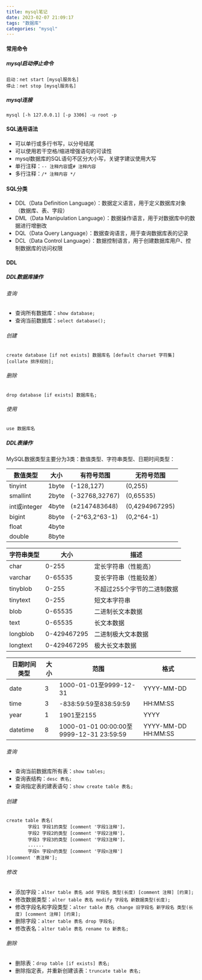 ```yaml
---
title: mysql笔记
date: 2023-02-07 21:09:17
tags: "数据库"
categories: "mysql"
---
```


#### 常用命令

##### mysql启动停止命令

```
启动：net start [mysql服务名]
停止：net stop [mysql服务名]
```

##### mysql连接

`mysql [-h 127.0.0.1] [-p 3306] -u root -p`

#### SQL通用语法

- 可以单行或多行书写，以分号结尾
- 可以使用若干空格/缩进增强语句的可读性
- mysql数据库的SQL语句不区分大小写，关键字建议使用大写
- 单行注释：`-- 注释内容`或`# 注释内容`
- 多行注释：`/* 注释内容 */`

#### SQL分类

- DDL（Data Definition Language）：数据定义语言，用于定义数据库对象（数据库、表、字段）
- DML（Data Manipulation Language）：数据操作语言，用于对数据库中的数据进行增删改
- DQL（Data Query Language）：数据查询语言，用于查询数据库表的记录
- DCL（Data Control Language）：数据控制语言，用于创建数据库用户、控制数据库的访问权限

#### DDL

##### DDL数据库操作

###### 查询

- 查询所有数据库：`show database;`
- 查询当前数据库：`select database();`

###### 创建

`create database [if not exists] 数据库名 [default charset 字符集] [collate 排序规则];`

###### 删除

`drop database [if exists] 数据库名;`

###### 使用

`use 数据库名`

##### DDL表操作

MySQL数据类型主要分为3类：数值类型、字符串类型、日期时间类型：

| 数值类型     | 大小  | 有符号范围     | 无符号范围     |
| ------------ | ----- | -------------- | -------------- |
| tinyint      | 1byte | (-128,127)     | (0,255)        |
| smallint     | 2byte | (-32768,32767) | (0,65535)      |
| int或integer | 4byte | (±2147483648)  | (0,4294967295) |
| bigint       | 8byte | (-2^63,2^63-1) | (0,2^64-1)     |
| float        | 4byte |                |                |
| double       | 8byte |                |                |

| 字符串类型 | 大小        | 描述                        |
| ---------- | ----------- | --------------------------- |
| char       | 0-255       | 定长字符串（性能高）        |
| varchar    | 0-65535     | 变长字符串（性能较差）      |
| tinyblob   | 0-255       | 不超过255个字节的二进制数据 |
| tinytext   | 0-255       | 短文本字符串                |
| blob       | 0-65535     | 二进制长文本数据            |
| text       | 0-65535     | 长文本数据                  |
| longblob   | 0-429467295 | 二进制极大文本数据          |
| longtext   | 0-429467295 | 极大长文本数据              |

| 日期时间类型 | 大小 | 范围                                     | 格式                |
| ------------ | ---- | ---------------------------------------- | ------------------- |
| date         | 3    | 1000-01-01至9999-12-31                   | YYYY-MM-DD          |
| time         | 3    | -838:59:59至838:59:59                    | HH:MM:SS            |
| year         | 1    | 1901至2155                               | YYYY                |
| datetime     | 8    | 1000-01-01 00:00:00至9999-12-31 23:59:59 | YYYY-MM-DD HH:MM:SS |

###### 查询

- 查询当前数据库所有表：`show tables;`
- 查询表结构：`desc 表名;`
- 查询指定表的建表语句：`show create table 表名;`

###### 创建

```
create table 表名(
        字段1 字段1的类型 [comment '字段1注释']，
        字段2 字段2的类型 [comment '字段2注释']，
        字段3 字段3的类型 [comment '字段3注释']，
        ......
        字段n 字段n的类型 [comment '字段n注释']
)[comment '表注释'];
```

###### 修改

- 添加字段：`alter table 表名 add 字段名 类型(长度) [comment 注释] [约束];`
- 修改数据类型：`alter table 表名 modify 字段名 新数据类型(长度);`
- 修改字段名和字段类型：`alter table 表名 change 旧字段名 新字段名 类型(长度) [comment 注释] [约束];`
- 删除字段：`alter table 表名 drop 字段名;`
- 修改表名：`alter table 表名 rename to 新表名;`

###### 删除

- 删除表：`drop table [if exists] 表名;`
- 删除指定表，并重新创建该表：`truncate table 表名;`
